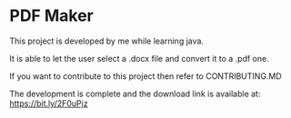# PDF Maker
This project is developed by me while learning java.

It is able to let the user select a .docx file and convert it to a .pdf one.

If you want to contribute to this project then refer to CONTRIBUTING.MD

The development is complete and the download link is available at: https://bit.ly/2F0uPjz
